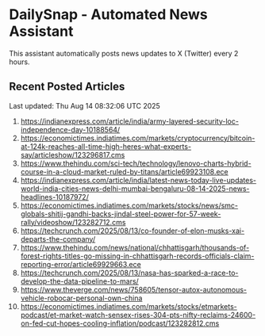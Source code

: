 # DailySnap - Automated News Assistant

This assistant automatically posts news updates to X (Twitter) every 2 hours.

## Recent Posted Articles

Last updated: Thu Aug 14 08:32:06 UTC 2025

1. https://indianexpress.com/article/india/army-layered-security-loc-independence-day-10188564/
2. https://economictimes.indiatimes.com/markets/cryptocurrency/bitcoin-at-124k-reaches-all-time-high-heres-what-experts-say/articleshow/123296817.cms
3. https://www.thehindu.com/sci-tech/technology/lenovo-charts-hybrid-course-in-a-cloud-market-ruled-by-titans/article69923108.ece
4. https://indianexpress.com/article/india/latest-news-today-live-updates-world-india-cities-news-delhi-mumbai-bengaluru-08-14-2025-news-headlines-10187972/
5. https://economictimes.indiatimes.com/markets/stocks/news/smc-globals-shitij-gandhi-backs-jindal-steel-power-for-57-week-rally/videoshow/123282712.cms
6. https://techcrunch.com/2025/08/13/co-founder-of-elon-musks-xai-departs-the-company/
7. https://www.thehindu.com/news/national/chhattisgarh/thousands-of-forest-rights-titles-go-missing-in-chhattisgarh-records-officials-claim-reporting-error/article69929663.ece
8. https://techcrunch.com/2025/08/13/nasa-has-sparked-a-race-to-develop-the-data-pipeline-to-mars/
9. https://www.theverge.com/news/758605/tensor-autox-autonomous-vehicle-robocar-personal-own-china
10. https://economictimes.indiatimes.com/markets/stocks/etmarkets-podcast/et-market-watch-sensex-rises-304-pts-nifty-reclaims-24600-on-fed-cut-hopes-cooling-inflation/podcast/123282812.cms
